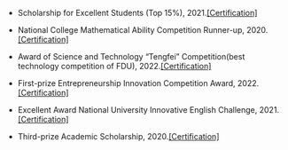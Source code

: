 - Scholarship for Excellent Students (Top 15%), 2021.[[Certification]](contents/prizePhoto/1.pdf)

- National College Mathematical Ability Competition Runner-up, 2020.[[Certification]](contents/prizePhoto/2.JPG)

- Award of Science and Technology “Tengfei” Competition(best technology competition of FDU), 2022.[[Certification]](contents/prizePhoto/3.pdf)

- First-prize Entrepreneurship Innovation Competition Award, 2022.[[Certification]](contents/prizePhoto/4.pdf)

- Excellent Award National University Innovative English Challenge, 2021.[[Certification]](contents/prizePhoto/6.png)

- Third-prize Academic Scholarship, 2020.[[Certification]](contents/prizePhoto/5.pdf)



